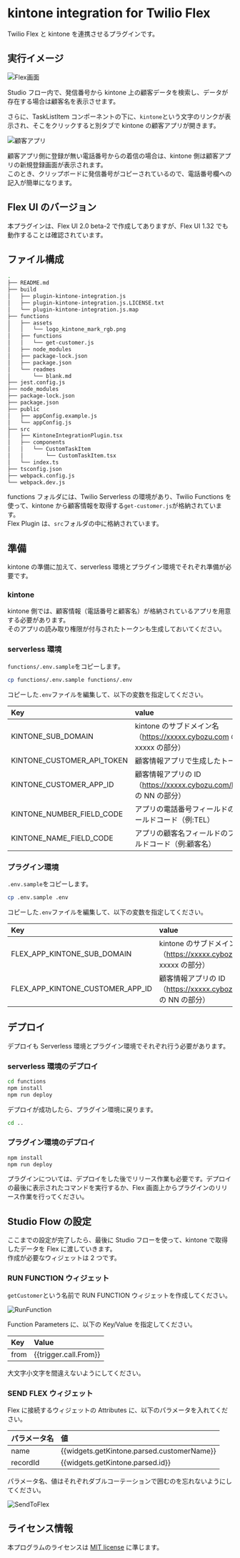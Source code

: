 # kintone integration for Twilio Flex

Twilio Flex と kintone を連携させるプラグインです。

## 実行イメージ

![Flex画面](./images/FlexSide.png)

Studio フロー内で、発信番号から kintone 上の顧客データを検索し、データが存在する場合は顧客名を表示させます。

さらに、TaskListItem コンポーネントの下に、`kintone`という文字のリンクが表示され、そこをクリックすると別タブで kintone の顧客アプリが開きます。

![顧客アプリ](./images/kintoneSide.png)

顧客アプリ側に登録が無い電話番号からの着信の場合は、kintone 側は顧客アプリの新規登録画面が表示されます。  
このとき、クリップボードに発信番号がコピーされているので、電話番号欄への記入が簡単になります。

## Flex UI のバージョン

本プラグインは、Flex UI 2.0 beta-2 で作成してありますが、Flex UI 1.32 でも動作することは確認されています。

## ファイル構成

```bash
.
├── README.md
├── build
│   ├── plugin-kintone-integration.js
│   ├── plugin-kintone-integration.js.LICENSE.txt
│   └── plugin-kintone-integration.js.map
├── functions
│   ├── assets
│   │   └── logo_kintone_mark_rgb.png
│   ├── functions
│   │   └── get-customer.js
│   ├── node_modules
│   ├── package-lock.json
│   ├── package.json
│   └── readmes
│       └── blank.md
├── jest.config.js
├── node_modules
├── package-lock.json
├── package.json
├── public
│   ├── appConfig.example.js
│   └── appConfig.js
├── src
│   ├── KintoneIntegrationPlugin.tsx
│   ├── components
│   │   └── CustomTaskItem
│   │       └── CustomTaskItem.tsx
│   └── index.ts
├── tsconfig.json
├── webpack.config.js
└── webpack.dev.js
```

functions フォルダには、Twilio Serverless の環境があり、Twilio Functions を使って、kintone から顧客情報を取得する`get-customer.js`が格納されています。  
Flex Plugin は、`src`フォルダの中に格納されています。

## 準備

kintone の準備に加えて、serverless 環境とプラグイン環境でそれぞれ準備が必要です。

### kintone

kintone 側では、顧客情報（電話番号と顧客名）が格納されているアプリを用意する必要があります。  
そのアプリの読み取り権限が付与されたトークンも生成しておいてください。

### serverless 環境

`functions/.env.sample`をコピーします。

```bash
cp functions/.env.sample functions/.env
```

コピーした`.env`ファイルを編集して、以下の変数を指定してください。

| Key                        | value                                                                  |
| :------------------------- | :--------------------------------------------------------------------- |
| KINTONE_SUB_DOMAIN         | kintone のサブドメイン名（<https://xxxxx.cybozu.com> の xxxxx の部分） |
| KINTONE_CUSTOMER_API_TOKEN | 顧客情報アプリで生成したトークン                                       |
| KINTONE_CUSTOMER_APP_ID    | 顧客情報アプリの ID（<https://xxxxx.cybozu.com/k/NN/> の NN の部分）   |
| KINTONE_NUMBER_FIELD_CODE  | アプリの電話番号フィールドのフィールドコード（例:TEL）                 |
| KINTONE_NAME_FIELD_CODE    | アプリの顧客名フィールドのフィールドコード（例:顧客名）                |

### プラグイン環境

`.env.sample`をコピーします。

```bash
cp .env.sample .env
```

コピーした`.env`ファイルを編集して、以下の変数を指定してください。

| Key                              | value                                                                  |
| :------------------------------- | :--------------------------------------------------------------------- |
| FLEX_APP_KINTONE_SUB_DOMAIN      | kintone のサブドメイン名（<https://xxxxx.cybozu.com> の xxxxx の部分） |
| FLEX_APP_KINTONE_CUSTOMER_APP_ID | 顧客情報アプリの ID（<https://xxxxx.cybozu.com/k/NN/> の NN の部分）   |

## デプロイ

デプロイも Serverless 環境とプラグイン環境でそれぞれ行う必要があります。

### serverless 環境のデプロイ

```bash
cd functions
npm install
npm run deploy
```

デプロイが成功したら、プラグイン環境に戻ります。

```bash
cd ..
```

### プラグイン環境のデプロイ

```bash
npm install
npm run deploy
```

プラグインについては、デプロイをした後でリリース作業も必要です。デプロイの最後に表示されたコマンドを実行するか、Flex 画面上からプラグインのリリース作業を行ってください。

## Studio Flow の設定

ここまでの設定が完了したら、最後に Studio フローを使って、kintone で取得したデータを Flex に渡していきます。  
作成が必要なウィジェットは 2 つです。

### RUN FUNCTION ウィジェット

`getCustomer`という名前で RUN FUNCTION ウィジェットを作成してください。

![RunFunction](./images/runFunction.png)

Function Parameters に、以下の Key/Value を指定してください。

| Key  | Value                 |
| :--- | :-------------------- |
| from | {{trigger.call.From}} |

大文字小文字を間違えないようにしてください。

### SEND FLEX ウィジェット

Flex に接続するウィジェットの Attributes に、以下のパラメータを入れてください。

| パラメータ名 | 値                                         |
| :----------- | :----------------------------------------- |
| name         | {{widgets.getKintone.parsed.customerName}} |
| recordId     | {{widgets.getKintone.parsed.id}}           |

パラメータ名、値はそれぞれダブルコーテーションで囲むのを忘れないようにしてください。

![SendToFlex](./images/sendToFlex.png)

## ライセンス情報

本プログラムのライセンスは [MIT license](https://en.wikipedia.org/wiki/MIT_License) に準じます。
